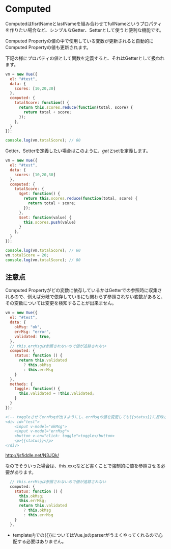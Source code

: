 # Computed

ComputedはfisrtNameとlastNameを組み合わせてfullNameというプロパティを作りたい場合など、シンプルなGetter、Setterとして使うと便利な機能です。

Computed Propertyの値の中で使用している変数が更新されると自動的にComputed Propertyの値も更新されます。

下記の様にプロパティの値として関数を定義すると、それはGetterとして扱われます。

```javascript
vm = new Vue({
  el: "#test",
  data: {
    scores: [10,20,30]
  },
  computed: {
    totalScore: function() {
      return this.scores.reduce(function(total, score) {
        return total + score;
      });
    },
  }
});

console.log(vm.totalScore); // 60
```

Getter、Setterを定義したい場合はこのように、$getと$setを定義します。

```javascript
vm = new Vue({
  el: "#test",
  data: {
    scores: [10,20,30]
  },
  computed: {
    totalScore: {
      $get: function() {
        return this.scores.reduce(function(total, score) {
          return total + score;
        });
      },
      $set: function(value) {
        this.scores.push(value)
      }
    },
  }
});

console.log(vm.totalScore); // 60
vm.totalScore = 20;
console.log(vm.totalScore); // 80
```

## 注意点

Computed Propertyがどの変数に依存しているかはGetterでの参照時に収集されるので、例えば分岐で依存しているにも関わらず参照されない変数があると、その変数については変更を検知することが出来ません。

```javascript
vm = new Vue({
  el: "#test",
  data: {
    okMsg: "ok",
    errMsg: "error",
    validated: true,
  },
  // this.errMsgは参照されないので値が追跡されない
  computed: {
    status: function () {
      return this.validated
        ? this.okMsg
        : this.errMsg
    }
  },
  methods: {
    toggle: function() {
      this.validated = !this.validated;
    }
  }
});
```
```html
<!-- toggleさせてerrMsgが出すようにし、errMsgの値を変更しても{{status}}に反映されない
<div id="test">
    <input v-model="okMsg">
    <input v-model="errMsg">
    <button v-on="click: toggle">toggle</button>
    <p>{{status}}</p>
</div>
```

http://jsfiddle.net/N3JQk/

なのでそういった場合は、this.xxx;などど書くことで強制的に値を参照させる必要があります。
```javascript
  // this.errMsgは参照されないので値が追跡されない
  computed: {
    status: function () {
      this.okMsg;
      this.errMsg;
      return this.validated
        ? this.okMsg
        : this.errMsg
    }
  },
```
* template内での{{}}についてはVue.jsのparserがうまくやってくれるので心配する必要はありません。


